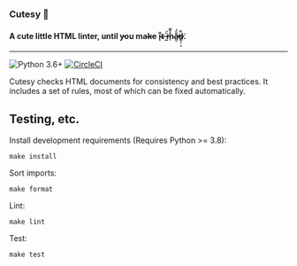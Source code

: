### Cutesy 🥰

#### A cute little HTML linter, until y̵ou ma̴k̵e i̴͌ͅt̴ ̶̰̈́m̴͔̊͒̅a̷͖̠͊̈́̕d̶͇̠͕͙͌.̸

---

![Python 3.6+](https://img.shields.io/badge/python-3.6%2B-blue) [![CircleCI](https://circleci.com/gh/BringFido/lint-html/tree/main.svg?style=svg)](https://circleci.com/gh/BringFido/lint-html/tree/main)

Cutesy checks HTML documents for consistency and best practices. It includes a set of rules, most of which can be fixed automatically.


## Testing, etc.

Install development requirements (Requires Python >= 3.8):

    make install

Sort imports:

    make format

Lint:

    make lint

Test:

    make test

